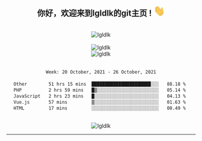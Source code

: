 <div align="center">
<h2> 你好，欢迎来到lgldlk的git主页 ! <img src="https://github.com/lgldlk/lgldlk/blob/main/gifs/Hi.gif" width="30px"></h2>
</div>

<div align="center">
 </br>
 <img src="http://aiitapp.cn:8091/?color=rgba(37,144,118,1)&shadowColor=rgba(12,16,20,1)&fontSize=120&&shadowOffsetX=9&shadowOffsetY=11" height="26px" alt="lgldlk" />
 </br>

   </br>
 <img src="https://github-readme-stats.vercel.app/api?username=lgldlk&show_icons=true&theme=gotham&locale=cn" alt="lgldlk" />
 

</br>

<img  src="http://github-readme-stats.vercel.app/api/top-langs/?username=lgldlk&show_icons=true&theme=gotham&locale=cn&layout=compact" alt="lgldlk"/>  
</br>
</br>

<!--START_SECTION:waka-->
```text
Week: 20 October, 2021 - 26 October, 2021

Other        51 hrs 15 mins  ██████████████████████░░░   88.18 % 
PHP          2 hrs 59 mins   █▒░░░░░░░░░░░░░░░░░░░░░░░   05.14 % 
JavaScript   2 hrs 23 mins   █░░░░░░░░░░░░░░░░░░░░░░░░   04.13 % 
Vue.js       57 mins         ▒░░░░░░░░░░░░░░░░░░░░░░░░   01.63 % 
HTML         17 mins         ░░░░░░░░░░░░░░░░░░░░░░░░░   00.49 % 
```
<!--END_SECTION:waka-->

 </br>
  <img src="https://visitor-badge.glitch.me/badge?page_id=lgldlk" alt="lgldlk" />

---

 

